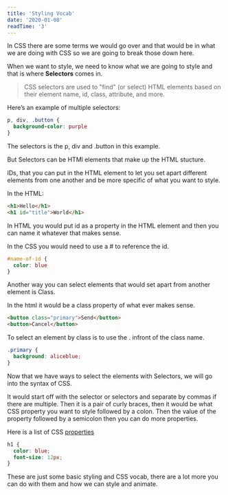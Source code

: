 ```yaml
---
title: 'Styling Vocab'
date: '2020-01-08'
readTime: '3'
---
```


In CSS there are some terms we would go over and that would be in what we are doing with CSS so we are going to break those down here. 

When we want to style, we need to know what we are going to style and that is where **Selectors** comes in. 

> CSS selectors are used to "find" (or select) HTML elements based on their element name, id, class, attribute, and more.

Here’s an example of multiple selectors:
```css
p, div, .button {
  background-color: purple
}
```

The selectors is the p, div and .button in this example. 

But Selectors can be HTMl elements that make up the HTML stucture. 

IDs, that you can put in the HTML element to let you set apart different elements from one another and be more specific of what you want to style.

In the HTML:
```html
<h1>Hello</h1>
<h1 id="title">World</h1>
```

In HTML you would put id as a property in the HTML element and then you can name it whatever that makes sense. 

In the CSS you would need to use a # to reference the id. 

```css
#name-of-id {
  color: blue
}
```

Another way you can select elements that would set apart from another element is Class.

In the html it would be a class property of what ever makes sense.
```html
<button class="primary">Send</button>
<button>Cancel</button>
```

To select an element by class is to use the . infront of the class name.
```css
.primary {
  background: aliceblue;
}
```

Now that we have ways to select the elements with Selectors, we will go into the syntax of CSS. 

It would start off with the selector or selectors and separate by commas if there are multiple. Then it is a pair of curly braces, then it would be what CSS property you want to style followed by a colon. Then the value of the property followed by a semicolon then you can do more properties. 

Here is a list of CSS [properties](https://www.w3schools.com/cssref/)

```css
h1 {
  color: blue;
  font-size: 12px;
}
```

These are just some basic styling and CSS vocab, there are a lot more you can do with them and how we can style and animate.